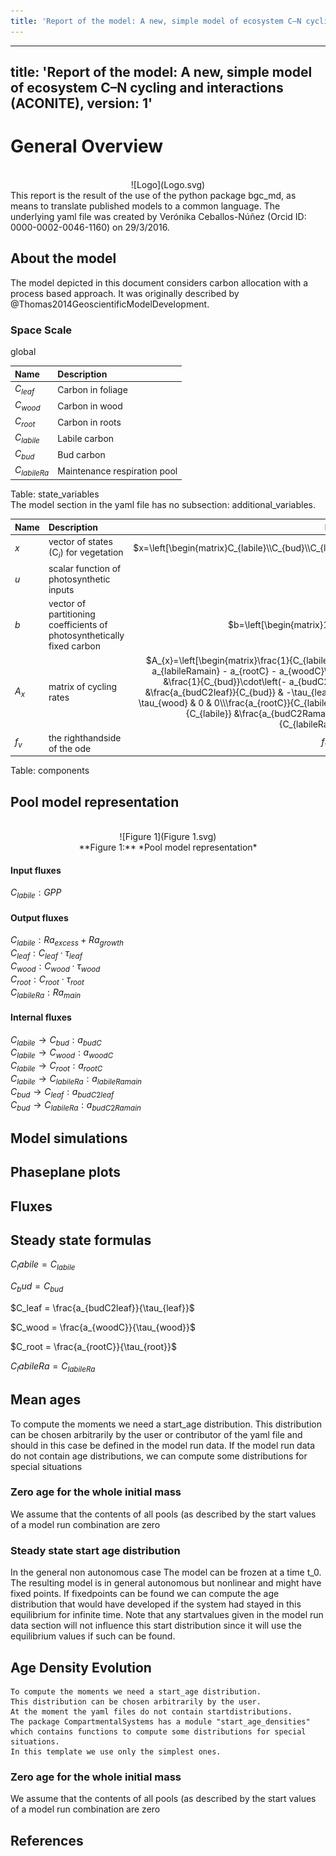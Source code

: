```yaml
---
title: 'Report of the model: A new, simple model of ecosystem C–N cycling and interactions (ACONITE), version: 1'
---
```

  
  
---
title: 'Report of the model: A new, simple model of ecosystem C–N cycling and interactions (ACONITE), version: 1'
---
  
  
# General Overview  
  

<br>
<center>
![Logo](Logo.svg)
</center>
This report is the result of the use of the python package bgc_md, as means to translate published models to a common language.  The underlying yaml file was created by Verónika Ceballos-Núñez (Orcid ID: 0000-0002-0046-1160) on 29/3/2016.  
  
  
  
## About the model  
  
The model depicted in this document considers carbon allocation with a process based approach. It was originally described by @Thomas2014GeoscientificModelDevelopment.  
  
  
  
### Space Scale  
  
global
  
  
Name|Description  
:-----|:-----  
$C_{leaf}$|Carbon in foliage  
$C_{wood}$|Carbon in wood  
$C_{root}$|Carbon in roots  
$C_{labile}$|Labile carbon  
$C_{bud}$|Bud carbon  
$C_{labileRa}$|Maintenance respiration pool  
  Table: state_variables  
The model section in the yaml file has no subsection: additional_variables.  
  
Name|Description|Expression  
:-----|:-----|:-----:  
$x$|vector of states (C$_{i}$) for vegetation|$x=\left[\begin{matrix}C_{labile}\\C_{bud}\\C_{leaf}\\C_{wood}\\C_{root}\\C_{labileRa}\end{matrix}\right]$  
$u$|scalar function of photosynthetic inputs|$u=GPP$  
$b$|vector of partitioning coefficients of photosynthetically fixed carbon|$b=\left[\begin{matrix}1\\0\\0\\0\\0\\0\end{matrix}\right]$  
$A_{x}$|matrix of cycling rates|$A_{x}=\left[\begin{matrix}\frac{1}{C_{labile}}\cdot\left(- Ra_{excess} - Ra_{growth} - a_{budC} - a_{labileRamain} - a_{rootC} - a_{woodC}\right) & 0 & 0 & 0 & 0 & 0\\\frac{a_{budC}}{C_{labile}} &\frac{1}{C_{bud}}\cdot\left(- a_{budC2Ramain} - a_{budC2leaf}\right) & 0 & 0 & 0 & 0\\0 &\frac{a_{budC2leaf}}{C_{bud}} & -\tau_{leaf} & 0 & 0 & 0\\\frac{a_{woodC}}{C_{labile}} & 0 & 0 & -\tau_{wood} & 0 & 0\\\frac{a_{rootC}}{C_{labile}} & 0 & 0 & 0 & -\tau_{root} & 0\\\frac{a_{labileRamain}}{C_{labile}} &\frac{a_{budC2Ramain}}{C_{bud}} & 0 & 0 & 0 & -\frac{Ra_{main}}{C_{labileRa}}\end{matrix}\right]$  
$f_{v}$|the righthandside of the ode|$f_{v}=u b + A_{x} x$  
  Table: components  
  
  
## Pool model representation  
  

<br>
<center>
![Figure 1](Figure 1.svg)<br>**Figure 1:** *Pool model representation*<br>
</center>
  
  
#### Input fluxes  
  
$C_{labile}: GPP$  

  
  
#### Output fluxes  
  
$C_{labile}: Ra_{excess} + Ra_{growth}$  
$C_{leaf}: C_{leaf}\cdot\tau_{leaf}$  
$C_{wood}: C_{wood}\cdot\tau_{wood}$  
$C_{root}: C_{root}\cdot\tau_{root}$  
$C_{labileRa}: Ra_{main}$  

  
  
#### Internal fluxes  
  
$C_{labile} \rightarrow C_{bud}: a_{budC}$  
$C_{labile} \rightarrow C_{wood}: a_{woodC}$  
$C_{labile} \rightarrow C_{root}: a_{rootC}$  
$C_{labile} \rightarrow C_{labileRa}: a_{labileRamain}$  
$C_{bud} \rightarrow C_{leaf}: a_{budC2leaf}$  
$C_{bud} \rightarrow C_{labileRa}: a_{budC2Ramain}$  
  
  
  
  
## Model simulations  
  
  
  
  
  
## Phaseplane plots  
  
  
  
  
  
## Fluxes  
  
  
  
## Steady state formulas  
  
$C_labile = C_{labile}$  
  
  
  
$C_bud = C_{bud}$  
  
  
  
$C_leaf = \frac{a_{budC2leaf}}{\tau_{leaf}}$  
  
  
  
$C_wood = \frac{a_{woodC}}{\tau_{wood}}$  
  
  
  
$C_root = \frac{a_{rootC}}{\tau_{root}}$  
  
  
  
$C_labileRa = C_{labileRa}$  
  
  
  
  
  
  
  
## Mean ages  
  
To compute the moments we need a start_age distribution.  This distribution can be chosen arbitrarily by the user or contributor of the yaml file and should in this case be defined in the model run data.  If the model run data do not contain age distributions, we can compute some distributions for special situations  
  
### Zero age for the whole initial mass  
  
We assume that the contents of all pools (as described by the start values of a model run combination are zero  
  
### Steady state start age distribution   
  
In the general non autonomous case The model can be frozen at a time t_0. The resulting model is in general autonomous but nonlinear and might have fixed points. If fixedpoints can be found we can compute the age distribution that would have developed if the system had stayed in this equilibrium for infinite time. Note that any startvalues given in the model run data section will not influence this start distribution since it will use the equilibrium values if such can be found.  
  
  
  
## Age Density Evolution  
  

    To compute the moments we need a start_age distribution.  
    This distribution can be chosen arbitrarily by the user.
    At the moment the yaml files do not contain startdistributions.
    The package CompartmentalSystems has a module "start_age_densities"  which contains functions to compute some distributions for special situations.
    In this template we use only the simplest ones.  
  
### Zero age for the whole initial mass  
  
We assume that the contents of all pools (as described by the start values of a model run combination are zero  
  
## References  
  
